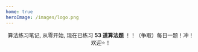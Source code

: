 ```yaml
---
home: true
heroImage: /images/logo.png
---
```


<div align="center">

算法练习笔记, 从零开始, 现在已练习 **53 道算法题** ！！（争取）每日一题！冲！欢迎⭐️！
	
</div>